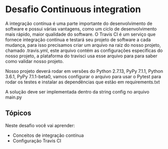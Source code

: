 # Desafio Continuous integration

A integração contínua é uma parte importante do desenvolvimento de software e possui várias
vantagens, como um ciclo de desenvolvimento mais rápido, maior qualidade do software. O Travis CI é um serviço que fornece integração contínua e testará seu projeto de software a cada mudança, para isso precisamos criar um arquivo na raiz do nosso projeto, chamado .travis.yml, este arquivo contém as configurações específicas do nosso projeto, a plataforma do travisci usa esse arquivo para para saber como validar nosso projeto.

Nosso projeto deverá rodar em versões do Python 2.7.13, PyPy 7.1.1, Python 3.6.1, PyPy 7.1.1-beta0, vamos configurar o arquivo para usar o Pytest para rodar os testes e  instalar as dependências que estão em requirements.txt

A solução deve ser implementada dentro da string config no arquivo main.py

## Tópicos



Neste desafio você vai aprender:

- Conceitos de integração contínua
- Configuração Travis CI
